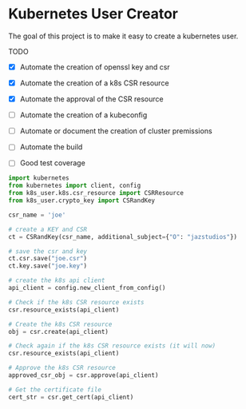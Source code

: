 # Kubernetes User Creator

The goal of this project is to make it easy to create a kubernetes user.

TODO
- [x] Automate the creation of openssl key and csr
- [x] Automate the creation of a k8s CSR resource
- [x] Automate the approval of the CSR resource
- [ ] Automate the creation of a kubeconfig 
- [ ] Automate or document the creation of cluster premissions
- [ ] Automate the build
- [ ] Good test coverage



```python
import kubernetes
from kubernetes import client, config
from k8s_user.k8s.csr_resource import CSRResource
from k8s_user.crypto_key import CSRandKey

csr_name = 'joe'

# create a KEY and CSR
ct = CSRandKey(csr_name, additional_subject={"O": "jazstudios"})

# save the csr and key
ct.csr.save("joe.csr")
ct.key.save("joe.key")

# create the k8s api client
api_client = config.new_client_from_config()

# Check if the k8s CSR resource exists
csr.resource_exists(api_client)

# Create the k8s CSR resource
obj = csr.create(api_client)

# Check again if the k8s CSR resource exists (it will now)
csr.resource_exists(api_client)

# Approve the k8s CSR resource
approved_csr_obj = csr.approve(api_client)

# Get the certificate file
cert_str = csr.get_cert(api_client)
```
